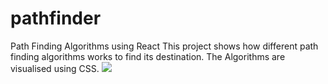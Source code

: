 # pathfinder
Path Finding Algorithms using React
This project shows how different path finding algorithms works to find its destination. 
The Algorithms are visualised using CSS.
<img src="https://github.com/ayushpro0/pathfinder/blob/gh-pages/pathfinder.gif">
